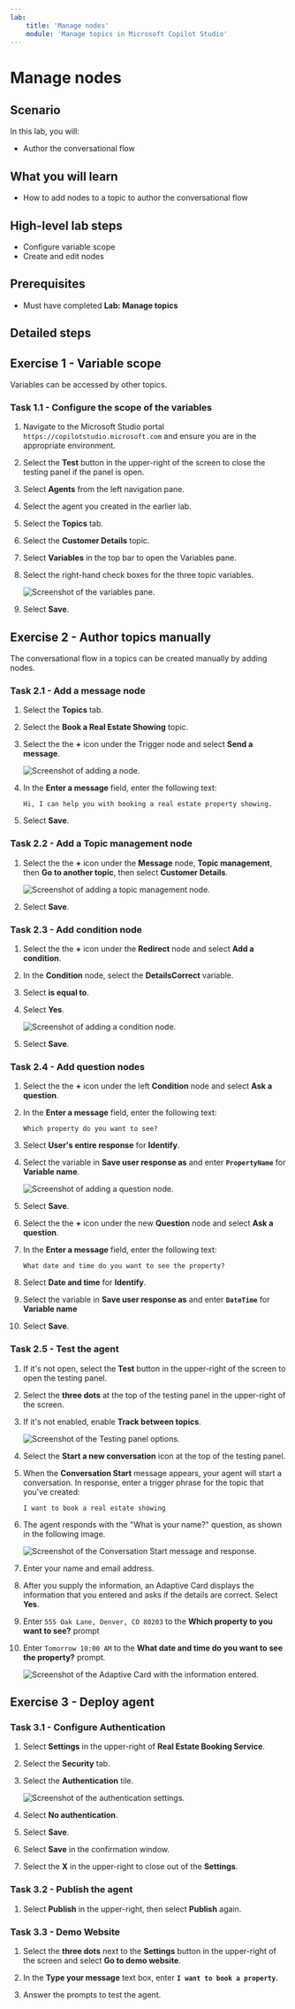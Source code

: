 ```yaml
---
lab:
    title: 'Manage nodes'
    module: 'Manage topics in Microsoft Copilot Studio'
---
```


# Manage nodes

## Scenario

In this lab, you will:

- Author the conversational flow

## What you will learn

- How to add nodes to a topic to author the conversational flow

## High-level lab steps

- Configure variable scope
- Create and edit nodes
  
## Prerequisites

- Must have completed **Lab: Manage topics**

## Detailed steps

## Exercise 1 - Variable scope

Variables can be accessed by other topics.

### Task 1.1 - Configure the scope of the variables

1. Navigate to the Microsoft  Studio portal `https://copilotstudio.microsoft.com` and ensure you are in the appropriate environment.

1. Select the **Test** button in the upper-right of the screen to close the testing panel if the panel is open.

1. Select **Agents** from the left navigation pane.

1. Select the agent you created in the earlier lab.

1. Select the **Topics** tab.

1. Select the **Customer Details** topic.

1. Select **Variables** in the top bar to open the Variables pane.

1. Select the right-hand check boxes for the three topic variables.

    ![Screenshot of the variables pane.](../media/variables-pane.png)

1. Select **Save**.

## Exercise 2 - Author topics manually

The conversational flow in a topics can be created manually by adding nodes.

### Task 2.1 - Add a message node

1. Select the **Topics** tab.

1. Select the **Book a Real Estate Showing** topic.

1. Select the the **+** icon under the Trigger node and select **Send a message**.

    ![Screenshot of adding a node.](../media/add-node.png)

1. In the **Enter a message** field, enter the following text:

    `Hi, I can help you with booking a real estate property showing.`

1. Select **Save**.

### Task 2.2 - Add a Topic management node

1. Select the the **+** icon under the **Message** node, **Topic management**, then **Go to another topic**, then select **Customer Details**.

    ![Screenshot of adding a topic management node.](../media/topic-management-node.png)

1. Select **Save**.

### Task 2.3 - Add condition node

1. Select the the **+** icon under the **Redirect** node and select **Add a condition**.

1. In the **Condition** node, select the **DetailsCorrect** variable.

1. Select **is equal to**.

1. Select **Yes**.

    ![Screenshot of adding a condition node.](../media/condition-node.png)

1. Select **Save**.

### Task 2.4 - Add question nodes

1. Select the the **+** icon under the left **Condition** node and select **Ask a question**.

1. In the **Enter a message** field, enter the following text:

    `Which property do you want to see?`

1. Select **User's entire response** for **Identify**.

1. Select the variable in **Save user response as** and enter **`PropertyName`** for **Variable name**.

    ![Screenshot of adding a question node.](../media/question-node-2.png)

1. Select **Save**.

1. Select the the **+** icon under the new **Question** node and select **Ask a question**.

1. In the **Enter a message** field, enter the following text:

    `What date and time do you want to see the property?`

1. Select **Date and time** for **Identify**.

1. Select the variable in **Save user response as** and enter **`DateTime`** for **Variable name**

1. Select **Save**.

### Task 2.5 - Test the agent

1. If it's not open, select the **Test** button in the upper-right of the screen to open the testing panel.

1. Select the **three dots** at the top of the testing panel in the upper-right of the screen.

1. If it's not enabled, enable **Track between topics**.

    ![Screenshot of the Testing panel options.](../media/test-pane-options.png)

1. Select the **Start a new conversation** icon at the top of the testing panel.

1. When the **Conversation Start** message appears, your agent will start a conversation. In response, enter a trigger phrase for the topic that you've created:

    `I want to book a real estate showing`

1. The agent responds with the "What is your name?" question, as shown in the following image.

    ![Screenshot of the Conversation Start message and response.](../media/conversation-start-message.png)

1. Enter your name and email address.

1. After you supply the information, an Adaptive Card displays the information that you entered and asks if the details are correct. Select **Yes**.

1. Enter `555 Oak Lane, Denver, CO 80203` to the **Which property to you want to see?** prompt

1. Enter `Tomorrow 10:00 AM` to the **What date and time do you want to see the property?** prompt.

    ![Screenshot of the Adaptive Card with the information entered.](../media/adaptive-card-information.png)

## Exercise 3 - Deploy agent

### Task 3.1 - Configure Authentication

1. Select **Settings** in the upper-right of **Real Estate Booking Service**.

1. Select the **Security** tab.

1. Select the **Authentication** tile.

    ![Screenshot of the authentication settings.](../media/configure-authentication.png)

1. Select **No authentication**.

1. Select **Save**.

1. Select **Save** in the confirmation window.

1. Select the **X** in the upper-right to close out of the **Settings**.

### Task 3.2 - Publish the agent

1. Select **Publish** in the upper-right, then select **Publish** again.

### Task 3.3 - Demo Website

1. Select the **three dots** next to the **Settings** button in the upper-right of the screen and select **Go to demo website**.

1. In the **Type your message** text box, enter **`I want to book a property`**.

1. Answer the prompts to test the agent.
